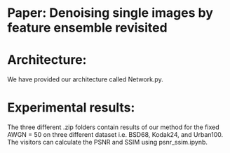 # Paper: Denoising single images by feature ensemble revisited
# Architecture: 
We have provided our architecture called Network.py.
# Experimental results: 
The three different .zip folders contain results of our method for the fixed AWGN = 50 on three different dataset i.e. BSD68, Kodak24, and Urban100. The visitors can calculate the PSNR and SSIM using psnr_ssim.ipynb.
